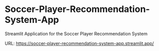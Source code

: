 # Soccer-Player-Recommendation-System-App
Streamlit Application for the Soccer Player Recommendation System

URL: https://soccer-player-recommendation-system-app.streamlit.app/
